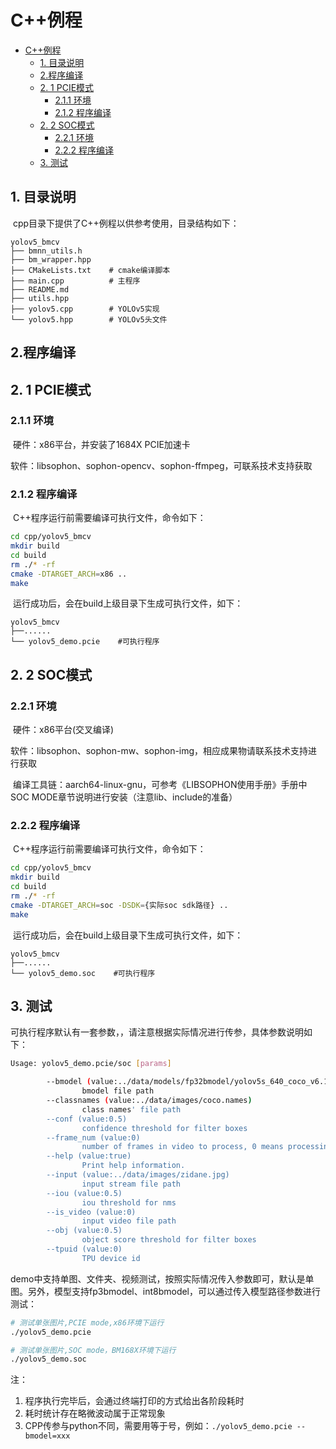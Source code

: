 

# C++例程
- [C++例程](#c例程)
  - [1. 目录说明](#1-目录说明)
  - [2.程序编译](#2程序编译)
  - [2. 1 PCIE模式](#2-1-pcie模式)
    - [2.1.1 环境](#211-环境)
    - [2.1.2 程序编译](#212-程序编译)
  - [2. 2 SOC模式](#2-2-soc模式)
    - [2.2.1 环境](#221-环境)
    - [2.2.2 程序编译](#222-程序编译)
  - [3. 测试](#3-测试)

## 1. 目录说明

​	cpp目录下提供了C++例程以供参考使用，目录结构如下：

```
yolov5_bmcv
├── bmnn_utils.h
├── bm_wrapper.hpp
├── CMakeLists.txt    # cmake编译脚本
├── main.cpp          # 主程序
├── README.md
├── utils.hpp
├── yolov5.cpp        # YOLOv5实现
└── yolov5.hpp        # YOLOv5头文件

```

## 2.程序编译

## 2. 1 PCIE模式

### 2.1.1 环境

​	硬件：x86平台，并安装了1684X PCIE加速卡

​	软件：libsophon、sophon-opencv、sophon-ffmpeg，可联系技术支持获取

### 2.1.2 程序编译

​	C++程序运行前需要编译可执行文件，命令如下：

```bash
cd cpp/yolov5_bmcv
mkdir build
cd build
rm ./* -rf
cmake -DTARGET_ARCH=x86 ..
make
```

​	运行成功后，会在build上级目录下生成可执行文件，如下：

```
yolov5_bmcv
├──......
└── yolov5_demo.pcie    #可执行程序
```

## 2. 2 SOC模式

### 2.2.1 环境

​	硬件：x86平台(交叉编译)

​	软件：libsophon、sophon-mw、sophon-img，相应成果物请联系技术支持进行获取

​	编译工具链：aarch64-linux-gnu，可参考《LIBSOPHON使用手册》手册中SOC MODE章节说明进行安装（注意lib、include的准备）

### 2.2.2 程序编译

​	C++程序运行前需要编译可执行文件，命令如下：

```bash
cd cpp/yolov5_bmcv
mkdir build
cd build
rm ./* -rf
cmake -DTARGET_ARCH=soc -DSDK={实际soc sdk路径} ..
make
```

​	运行成功后，会在build上级目录下生成可执行文件，如下：

```
yolov5_bmcv
├──......
└── yolov5_demo.soc    #可执行程序
```



## 3. 测试

可执行程序默认有一套参数，，请注意根据实际情况进行传参，具体参数说明如下：

```bash
Usage: yolov5_demo.pcie/soc [params]

        --bmodel (value:../data/models/fp32bmodel/yolov5s_640_coco_v6.1_3output_fp32_1b.bmodel)
                bmodel file path
        --classnames (value:../data/images/coco.names)
                class names' file path
        --conf (value:0.5)
                confidence threshold for filter boxes
        --frame_num (value:0)
                number of frames in video to process, 0 means processing all frames
        --help (value:true)
                Print help information.
        --input (value:../data/images/zidane.jpg)
                input stream file path
        --iou (value:0.5)
                iou threshold for nms
        --is_video (value:0)
                input video file path
        --obj (value:0.5)
                object score threshold for filter boxes
        --tpuid (value:0)
                TPU device id
```

​	demo中支持单图、文件夹、视频测试，按照实际情况传入参数即可，默认是单图。另外，模型支持fp3bmodel、int8bmodel，可以通过传入模型路径参数进行测试：

```bash
# 测试单张图片,PCIE mode,x86环境下运行
./yolov5_demo.pcie  

# 测试单张图片,SOC mode，BM168X环境下运行
./yolov5_demo.soc  
```

注：

1. 程序执行完毕后，会通过终端打印的方式给出各阶段耗时
2. 耗时统计存在略微波动属于正常现象
3. CPP传参与python不同，需要用等于号，例如：`./yolov5_demo.pcie --bmodel=xxx`